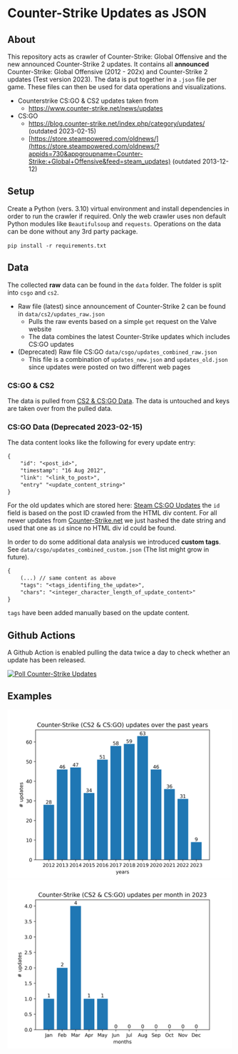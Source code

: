 # Counter-Strike Updates as JSON
## About
This repository acts as crawler of Counter-Strike: Global Offensive and the new announced Counter-Strike 2 updates. It contains all **announced** Counter-Strike: Global Offensive (2012 - 202x) and Counter-Strike 2 updates (Test version 2023). The data is put together in a `.json` file per game. These files can then be used for data operations and visualizations.

* Counterstrike CS:GO & CS2 updates taken from
    * https://www.counter-strike.net/news/updates
* CS:GO
    * https://blog.counter-strike.net/index.php/category/updates/ (outdated 2023-02-15)
    * [https://store.steampowered.com/oldnews/](https://store.steampowered.com/oldnews/?appids=730&appgroupname=Counter-Strike:+Global+Offensive&feed=steam_updates) (outdated 2013-12-12)


## Setup
Create a Python (vers. 3.10) virtual environment and install dependencies in order to run the crawler if required. Only the web crawler uses non default Python modules like `Beautifulsoup` and `requests`. Operations on the data can be done without any 3rd party package.

`pip install -r requirements.txt`

## Data
The collected **raw** data can be found in the `data` folder. The folder is split into `csgo` and `cs2`.
* Raw file (latest) since announcement of Counter-Strike 2 can be found in `data/cs2/updates_raw.json`
    * Pulls the raw events based on a simple `get` request on the Valve website
    * The data combines the latest Counter-Strike updates which includes CS:GO updates
* (Deprecated) Raw file CS:GO `data/csgo/updates_combined_raw.json`
    * This file is a combination of `updates_new.json` and `updates_old.json` since updates were posted on two different web pages

### CS:GO & CS2
The data is pulled from [CS2 & CS:GO Data](https://www.counter-strike.net/news/updates). The data is untouched and keys are taken over from the pulled data.

### CS:GO Data (Deprecated 2023-02-15)
The data content looks like the following for every update entry:
```
{
    "id": "<post_id>",
    "timestamp": "16 Aug 2012",
    "link": "<link_to_post>",
    "entry" "<update_content_string>"
}
```
For the old updates which are stored here: [Steam CS:GO Updates](https://store.steampowered.com/oldnews/?appids=730&appgroupname=Counter-Strike%3A+Global+Offensive&feed=steam_updates) the `id` field is based on the post ID crawled from the HTML div content. For all newer updates from [Counter-Strike.net](https://blog.counter-strike.net/index.php/category/updates/) we just hashed the date string and used that one as `id` since no HTML div id could be found.

In order to do some additional data analysis we introduced **custom tags**. See `data/csgo/updates_combined_custom.json` (The list might grow in future).

```
{
    (...) // same content as above
    "tags": "<tags_identifing_the_update>",
    "chars": "<integer_character_length_of_update_content>"
}
```
`tags` have been added manually based on the update content.

## Github Actions
A Github Action is enabled pulling the data twice a day to check whether an update has been released.

[![Poll Counter-Strike Updates](https://github.com/ckreisl/cs-updates-as-json/actions/workflows/poll-cs-updates.yml/badge.svg)](https://github.com/ckreisl/cs-updates-as-json/actions/workflows/poll-cs-updates.yml)

## Examples
![CS:GO updates over the past years](images/cs_updates_per_year.png)
![Counter-Strike 2 updates in 2023](images/cs_updates_per_month.png)
